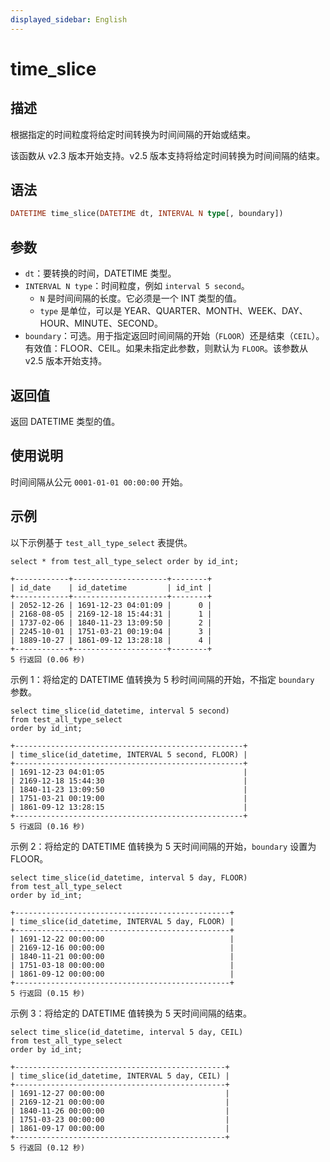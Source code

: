 ```yaml
---
displayed_sidebar: English
---
```


# time_slice

## 描述

根据指定的时间粒度将给定时间转换为时间间隔的开始或结束。

该函数从 v2.3 版本开始支持。v2.5 版本支持将给定时间转换为时间间隔的结束。

## 语法

```Haskell
DATETIME time_slice(DATETIME dt, INTERVAL N type[, boundary])
```

## 参数

- `dt`：要转换的时间，DATETIME 类型。
- `INTERVAL N type`：时间粒度，例如 `interval 5 second`。
  - `N` 是时间间隔的长度。它必须是一个 INT 类型的值。
  - `type` 是单位，可以是 YEAR、QUARTER、MONTH、WEEK、DAY、HOUR、MINUTE、SECOND。
- `boundary`：可选。用于指定返回时间间隔的开始（`FLOOR`）还是结束（`CEIL`）。有效值：FLOOR、CEIL。如果未指定此参数，则默认为 `FLOOR`。该参数从 v2.5 版本开始支持。

## 返回值

返回 DATETIME 类型的值。

## 使用说明

时间间隔从公元 `0001-01-01 00:00:00` 开始。

## 示例

以下示例基于 `test_all_type_select` 表提供。

```Plaintext
select * from test_all_type_select order by id_int;

+------------+---------------------+--------+
| id_date    | id_datetime         | id_int |
+------------+---------------------+--------+
| 2052-12-26 | 1691-12-23 04:01:09 |      0 |
| 2168-08-05 | 2169-12-18 15:44:31 |      1 |
| 1737-02-06 | 1840-11-23 13:09:50 |      2 |
| 2245-10-01 | 1751-03-21 00:19:04 |      3 |
| 1889-10-27 | 1861-09-12 13:28:18 |      4 |
+------------+---------------------+--------+
5 行返回 (0.06 秒)
```

示例 1：将给定的 DATETIME 值转换为 5 秒时间间隔的开始，不指定 `boundary` 参数。

```Plaintext
select time_slice(id_datetime, interval 5 second)
from test_all_type_select
order by id_int;

+---------------------------------------------------+
| time_slice(id_datetime, INTERVAL 5 second, FLOOR) |
+---------------------------------------------------+
| 1691-12-23 04:01:05                               |
| 2169-12-18 15:44:30                               |
| 1840-11-23 13:09:50                               |
| 1751-03-21 00:19:00                               |
| 1861-09-12 13:28:15                               |
+---------------------------------------------------+
5 行返回 (0.16 秒)
```

示例 2：将给定的 DATETIME 值转换为 5 天时间间隔的开始，`boundary` 设置为 FLOOR。

```Plaintext
select time_slice(id_datetime, interval 5 day, FLOOR)
from test_all_type_select
order by id_int;

+------------------------------------------------+
| time_slice(id_datetime, INTERVAL 5 day, FLOOR) |
+------------------------------------------------+
| 1691-12-22 00:00:00                            |
| 2169-12-16 00:00:00                            |
| 1840-11-21 00:00:00                            |
| 1751-03-18 00:00:00                            |
| 1861-09-12 00:00:00                            |
+------------------------------------------------+
5 行返回 (0.15 秒)
```

示例 3：将给定的 DATETIME 值转换为 5 天时间间隔的结束。

```Plaintext
select time_slice(id_datetime, interval 5 day, CEIL)
from test_all_type_select
order by id_int;

+-----------------------------------------------+
| time_slice(id_datetime, INTERVAL 5 day, CEIL) |
+-----------------------------------------------+
| 1691-12-27 00:00:00                           |
| 2169-12-21 00:00:00                           |
| 1840-11-26 00:00:00                           |
| 1751-03-23 00:00:00                           |
| 1861-09-17 00:00:00                           |
+-----------------------------------------------+
5 行返回 (0.12 秒)
```